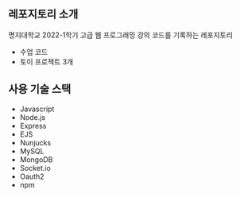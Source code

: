 ## 레포지토리 소개

명지대학교 2022-1학기 고급 웹 프로그래밍 강의 코드를 기록하는 레포지토리

* 수업 코드
* 토이 프로젝트 3개

## 사용 기술 스택

* Javascript
* Node.js
* Express
* EJS
* Nunjucks
* MySQL
* MongoDB
* Socket.io
* Oauth2
* npm
